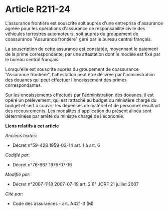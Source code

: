 # Article R211-24

L'assurance frontière est souscrite soit auprès d'une entreprise d'assurance agréée pour les opérations d'assurance de
responsabilité civile des véhicules terrestres automoteurs, soit auprès du groupement de coassurance "Assurance frontière"
géré par le bureau central français.

La souscription de cette assurance est constatée, moyennant le paiement de la prime correspondante, par une attestation dont
le modèle est fixé par le bureau central français.

Lorsqu'elle est souscrite auprès du groupement de coassurance "Assurance frontière", l'attestation peut être délivrée par
l'administration des douanes qui peut effectuer l'encaissement des primes correspondantes.

Sur les encaissements effectués par l'administration des douanes, il est opéré un prélèvement, qui est rattaché au budget du
ministère chargé du budget et sert à couvrir les dépenses de matériel et de personnel résultant des recouvrements. Les
modalités d'application du présent alinéa sont déterminées par arrêté du ministre chargé de l'économie.

**Liens relatifs à cet article**

_Anciens textes_:

  - Décret n°59-428 1959-03-14 art. 1 à art. 6

_Codifié par_:

  - Décret n°76-667 1976-07-16

_Modifié par_:

  - Décret n°2007-1118 2007-07-19 art. 2 8° JORF 21 juillet 2007

_Cité par_:

  - Code des assurances - art. A421-3 (M)

